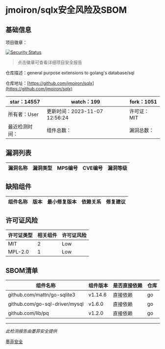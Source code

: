 # jmoiron/sqlx安全风险及SBOM

## 基础信息

项目徽章：

[![Security Status](https://www.murphysec.com/platform3/v31/badge/1722319454969294848.svg)](https://www.murphysec.com/console/report/1694412344171257856/1722319454969294848)

> 点击徽章可查看详细项目安全报告

仓库描述：general purpose extensions to golang's database/sql

仓库地址：[https://github.com/jmoiron/sqlx](https://github.com/jmoiron/sqlx)

| star：14557 | watch：199 | fork：1051 |
| ----------- | -------------- | ------------ |
| 所有者：User | 更新时间：2023-11-07 12:56:24 | 许可证：MIT |
| 最近检测时间： | 组件总数： | 漏洞总数： |




## 漏洞列表

| 漏洞名称 | 漏洞类型 | MPS编号 | CVE编号 | 漏洞等级 |
| ------- | ------ | ------- | ------ | ----- |





## 缺陷组件

| 组件名称 | 版本 | 最小修复版本 | 依赖关系 | 修复建议 |
| -------- | ---- | ------------ | -------- | -------- |





## 许可证风险

| 许可证类型 | 相关组件 | 许可证风险 |
| ---------- | -------- | ---------- |
|MIT|2|Low|
|MPL-2.0|1|Low|




## SBOM清单

| 组件名称 | 组件版本 | 是否直接依赖 | 仓库 |
| -------- | -------- | ------------ | ---- |
|github.com/mattn/go-sqlite3|v1.14.6|直接依赖|go|
|github.com/go-sql-driver/mysql|v1.6.0|直接依赖|go|
|github.com/lib/pq|v1.2.0|直接依赖|go|


------

*此检测报告由墨菲安全提供*

[墨菲安全](www.murphysec.com)
